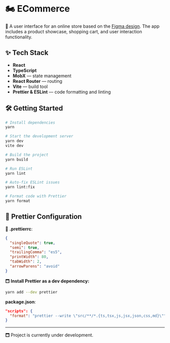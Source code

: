 # 🏍 ECommerce

🎨 A user interface for an online store based on the [Figma design](https://www.figma.com/design/V105wd67bkF2X7oOzCLPEG/E-commerce). The app includes a product showcase, shopping cart, and user interaction functionality.

## ✨ Tech Stack

- **React**
- **TypeScript**
- **MobX** — state management
- **React Router** — routing
- **Vite** — build tool
- **Prettier & ESLint** — code formatting and linting

## 🛠 Getting Started

```bash
# Install dependencies
yarn

# Start the development server
yarn dev
vite dev

# Build the project
yarn build

# Run ESLint
yarn lint

# Auto-fix ESLint issues
yarn lint:fix

# Format code with Prettier
yarn format
```

## 📀 Prettier Configuration

📂 **.prettierrc**:

```json
{
  "singleQuote": true,
  "semi": true,
  "trailingComma": "es5",
  "printWidth": 80,
  "tabWidth": 2,
  "arrowParens": "avoid"
}
```

🗖 **Install Prettier as a dev dependency:**

```bash
yarn add --dev prettier
```

**package.json**:

```json
"scripts": {
  "format": "prettier --write \"src/**/*.{ts,tsx,js,jsx,json,css,md}\""
}
```

---

🗖 Project is currently under development.
